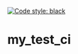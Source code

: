 [![Code style: black](https://img.shields.io/badge/code%20style-black-000000.svg)](https://github.com/psf/black)

# my_test_ci
